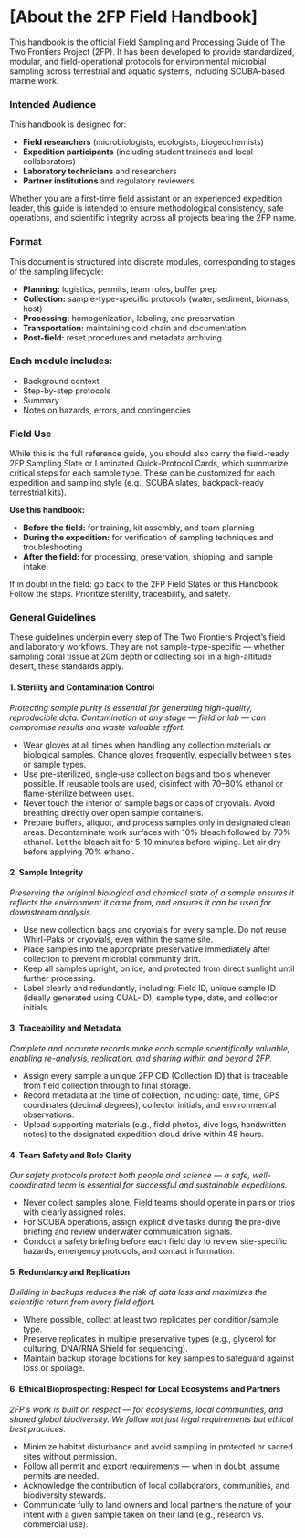 # [About the 2FP Field Handbook]
This handbook is the official Field Sampling and Processing Guide of The Two Frontiers Project (2FP). It has been developed to provide standardized, modular, and field-operational protocols for environmental microbial sampling across terrestrial and aquatic systems, including SCUBA-based marine work.

### Intended Audience
This handbook is designed for:
- **Field researchers** (microbiologists, ecologists, biogeochemists)
- **Expedition participants** (including student trainees and local collaborators)
- **Laboratory technicians** and researchers
- **Partner institutions** and regulatory reviewers

Whether you are a first-time field assistant or an experienced expedition leader, this guide is intended to ensure methodological consistency, safe operations, and scientific integrity across all projects bearing the 2FP name.

### Format
This document is structured into discrete modules, corresponding to stages of the sampling lifecycle:
- **Planning:** logistics, permits, team roles, buffer prep
- **Collection:** sample-type-specific protocols (water, sediment, biomass, host)
- **Processing:** homogenization, labeling, and preservation
- **Transportation:** maintaining cold chain and documentation
- **Post-field:** reset procedures and metadata archiving

### Each module includes:
- Background context
- Step-by-step protocols
- Summary
- Notes on hazards, errors, and contingencies

### Field Use
While this is the full reference guide, you should also carry the field-ready 2FP Sampling Slate or Laminated Quick-Protocol Cards, which summarize critical steps for each sample type. These can be customized for each expedition and sampling style (e.g., SCUBA slates, backpack-ready terrestrial kits).

**Use this handbook:**
- **Before the field:** for training, kit assembly, and team planning
- **During the expedition:** for verification of sampling techniques and troubleshooting
- **After the field:** for processing, preservation, shipping, and sample intake

If in doubt in the field: go back to the 2FP Field Slates or this Handbook. Follow the steps. Prioritize sterility, traceability, and safety.

### General Guidelines
These guidelines underpin every step of The Two Frontiers Project’s field and laboratory workflows. They are not sample-type-specific — whether sampling coral tissue at 20m depth or collecting soil in a high-altitude desert, these standards apply.

#### 1. Sterility and Contamination Control
*Protecting sample purity is essential for generating high-quality, reproducible data. Contamination at any stage — field or lab — can compromise results and waste valuable effort.*
- Wear gloves at all times when handling any collection materials or biological samples. Change gloves frequently, especially between sites or sample types.
- Use pre-sterilized, single-use collection bags and tools whenever possible. If reusable tools are used, disinfect with 70–80% ethanol or flame-sterilize between uses.
- Never touch the interior of sample bags or caps of cryovials. Avoid breathing directly over open sample containers.
- Prepare buffers, aliquot, and process samples only in designated clean areas. Decontaminate work surfaces with 10% bleach followed by 70% ethanol. Let the bleach sit for 5-10 minutes before wiping. Let air dry before applying 70% ethanol.

#### 2. Sample Integrity
*Preserving the original biological and chemical state of a sample ensures it reflects the environment it came from, and ensures it can be used for downstream analysis.*
- Use new collection bags and cryovials for every sample. Do not reuse Whirl-Paks or cryovials, even within the same site.
- Place samples into the appropriate preservative immediately after collection to prevent microbial community drift.
- Keep all samples upright, on ice, and protected from direct sunlight until further processing.
- Label clearly and redundantly, including: Field ID, unique sample ID (ideally generated using CUAL-ID), sample type, date, and collector initials.

#### 3. Traceability and Metadata
*Complete and accurate records make each sample scientifically valuable, enabling re-analysis, replication, and sharing within and beyond 2FP.*
- Assign every sample a unique 2FP CID (Collection ID) that is traceable from field collection through to final storage.
- Record metadata at the time of collection, including: date, time, GPS coordinates (decimal degrees), collector initials, and environmental observations.
- Upload supporting materials (e.g., field photos, dive logs, handwritten notes) to the designated expedition cloud drive within 48 hours.

#### 4. Team Safety and Role Clarity
*Our safety protocols protect both people and science — a safe, well-coordinated team is essential for successful and sustainable expeditions.*
- Never collect samples alone. Field teams should operate in pairs or trios with clearly assigned roles.
- For SCUBA operations, assign explicit dive tasks during the pre-dive briefing and review underwater communication signals.
- Conduct a safety briefing before each field day to review site-specific hazards, emergency protocols, and contact information.

#### 5. Redundancy and Replication
*Building in backups reduces the risk of data loss and maximizes the scientific return from every field effort.*
- Where possible, collect at least two replicates per condition/sample type.
- Preserve replicates in multiple preservative types (e.g., glycerol for culturing, DNA/RNA Shield for sequencing).
- Maintain backup storage locations for key samples to safeguard against loss or spoilage.

#### 6. Ethical Bioprospecting: Respect for Local Ecosystems and Partners
*2FP’s work is built on respect — for ecosystems, local communities, and shared global biodiversity. We follow not just legal requirements but ethical best practices.*
- Minimize habitat disturbance and avoid sampling in protected or sacred sites without permission.
- Follow all permit and export requirements — when in doubt, assume permits are needed.
- Acknowledge the contribution of local collaborators, communities, and biodiversity stewards.
- Communicate fully to land owners and local partners the nature of your intent with a given sample taken on their land (e.g., research vs. commercial use).

